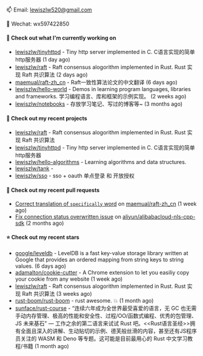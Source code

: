 📫 Email: [lewiszlw520@gmail.com](mailto:lewiszlw520@gmail.com)

💬 Wechat: wx597422850

#### 👷 Check out what I'm currently working on

- [lewiszlw/tinyhttpd](https://github.com/lewiszlw/tinyhttpd) - Tiny http server implemented in C.  C语言实现的简单http服务器 (1 day ago)
- [lewiszlw/raft](https://github.com/lewiszlw/raft) - Raft consensus alogorithm implemented in Rust.  Rust 实现 Raft 共识算法 (2 days ago)
- [maemual/raft-zh_cn](https://github.com/maemual/raft-zh_cn) - Raft一致性算法论文的中文翻译 (6 days ago)
- [lewiszlw/hello-world](https://github.com/lewiszlw/hello-world) - Demos in learning program languages, libraries and frameworks. 学习编程语言、库和框架的示例实现。 (2 weeks ago)
- [lewiszlw/notebooks](https://github.com/lewiszlw/notebooks) - 存放学习笔记、写过的博客等~ (3 months ago)

#### 🌱 Check out my recent projects

- [lewiszlw/raft](https://github.com/lewiszlw/raft) - Raft consensus alogorithm implemented in Rust.  Rust 实现 Raft 共识算法
- [lewiszlw/tinyhttpd](https://github.com/lewiszlw/tinyhttpd) - Tiny http server implemented in C.  C语言实现的简单http服务器
- [lewiszlw/hello-algorithms](https://github.com/lewiszlw/hello-algorithms) - Learning algorithms and data structures.
- [lewiszlw/tank](https://github.com/lewiszlw/tank) - 
- [lewiszlw/sso](https://github.com/lewiszlw/sso) - sso &#43; oauth 单点登录 和 开放授权

#### 🔨 Check out my recent pull requests

- [Correct translation of `specifically` word](https://github.com/maemual/raft-zh_cn/pull/96) on [maemual/raft-zh_cn](https://github.com/maemual/raft-zh_cn) (1 week ago)
- [Fix connection status overwritten issue](https://github.com/aliyun/alibabacloud-nls-cpp-sdk/pull/11) on [aliyun/alibabacloud-nls-cpp-sdk](https://github.com/aliyun/alibabacloud-nls-cpp-sdk) (2 months ago)

#### ⭐ Check out my recent stars

- [google/leveldb](https://github.com/google/leveldb) - LevelDB is a fast key-value storage library written at Google that provides an ordered mapping from string keys to string values. (6 days ago)
- [adamalton/cookie-cutter](https://github.com/adamalton/cookie-cutter) - A Chrome extension to let you easiliy copy your cookie from any website (1 week ago)
- [lewiszlw/raft](https://github.com/lewiszlw/raft) - Raft consensus alogorithm implemented in Rust.  Rust 实现 Raft 共识算法 (3 weeks ago)
- [rust-boom/rust-boom](https://github.com/rust-boom/rust-boom) - rust awesome. 💥 (1 month ago)
- [sunface/rust-course](https://github.com/sunface/rust-course) - “连续六年成为全世界最受喜爱的语言，无 GC 也无需手动内存管理、极高的性能和安全性、过程/OO/函数式编程、优秀的包管理、JS 未来基石&#34; — 工作之余的第二语言来试试 Rust 吧。&lt;&lt;Rust语言圣经&gt;&gt;拥有全面且深入的讲解、生动贴切的示例、德芙般丝滑的内容，甚至还有JS程序员关注的 WASM 和 Deno 等专题。这可能是目前最用心的 Rust 中文学习教程/书籍 (1 month ago)
